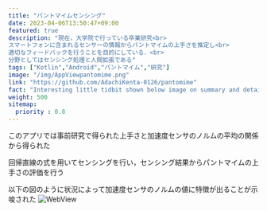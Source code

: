 ```yaml
---
title: "パントマイムセンシング"
date: 2023-04-06T13:50:47+09:00
featured: true
description: "現在，大学院で行っている卒業研究<br>
スマートフォンに含まれるセンサーの情報からパントマイムの上手さを推定し<br>
適切なフィードバックを行うことを目的にしている．<br>
分野としてはセンシング処理と人間拡張である"
tags: ["Kotlin","Android","パントマイム","研究"]
image: "/img/AppViewpantomime.png"
link: "https://github.com/AdachiKenta-0126/pantomime"
fact: "Interesting little tidbit shown below image on summary and detail page"
weight: 500
sitemap:
  priority : 0.8
---
```

このアプリでは事前研究で得られた上手さと加速度センサのノルムの平均の関係から得られた

回帰直線の式を用いてセンシングを行い，センシング結果からパントマイムの上手さの評価を行う

以下の図のように状況によって加速度センサのノルムの値に特徴が出ることが示唆された
![WebView](/img/pantomimeData.png)
